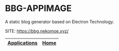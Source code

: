 # BBG-APPIMAGE

 A static blog generator based on Electron Technology.

 SITE: https://bbg.nekomoe.xyz/

 | [Applications](https://portable-linux-apps.github.io/apps.html) | [Home](https://portable-linux-apps.github.io)
 | --- | --- |
